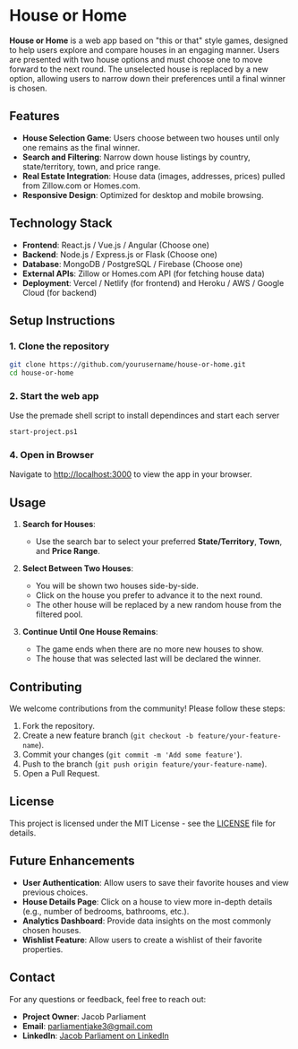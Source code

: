 # House or Home

**House or Home** is a web app based on "this or that" style games, designed to help users explore and compare houses in an engaging manner. Users are presented with two house options and must choose one to move forward to the next round. The unselected house is replaced by a new option, allowing users to narrow down their preferences until a final winner is chosen.

## Features

- **House Selection Game**: Users choose between two houses until only one remains as the final winner.
- **Search and Filtering**: Narrow down house listings by country, state/territory, town, and price range.
- **Real Estate Integration**: House data (images, addresses, prices) pulled from Zillow.com or Homes.com.
- **Responsive Design**: Optimized for desktop and mobile browsing.

## Technology Stack

- **Frontend**: React.js / Vue.js / Angular (Choose one)
- **Backend**: Node.js / Express.js or Flask (Choose one)
- **Database**: MongoDB / PostgreSQL / Firebase (Choose one)
- **External APIs**: Zillow or Homes.com API (for fetching house data)
- **Deployment**: Vercel / Netlify (for frontend) and Heroku / AWS / Google Cloud (for backend)

## Setup Instructions

### 1. Clone the repository

```bash
git clone https://github.com/yourusername/house-or-home.git
cd house-or-home
```

### 2. Start the web app

Use the premade shell script to install dependinces and start each server
```bash
start-project.ps1
```

### 4. Open in Browser

Navigate to [http://localhost:3000](http://localhost:3000) to view the app in your browser.

## Usage

1. **Search for Houses**:
   - Use the search bar to select your preferred **State/Territory**, **Town**, and **Price Range**.

2. **Select Between Two Houses**:
   - You will be shown two houses side-by-side.
   - Click on the house you prefer to advance it to the next round.
   - The other house will be replaced by a new random house from the filtered pool.

3. **Continue Until One House Remains**:
   - The game ends when there are no more new houses to show.
   - The house that was selected last will be declared the winner.

## Contributing

We welcome contributions from the community! Please follow these steps:

1. Fork the repository.
2. Create a new feature branch (`git checkout -b feature/your-feature-name`).
3. Commit your changes (`git commit -m 'Add some feature'`).
4. Push to the branch (`git push origin feature/your-feature-name`).
5. Open a Pull Request.

## License

This project is licensed under the MIT License - see the [LICENSE](LICENSE) file for details.

## Future Enhancements

- **User Authentication**: Allow users to save their favorite houses and view previous choices.
- **House Details Page**: Click on a house to view more in-depth details (e.g., number of bedrooms, bathrooms, etc.).
- **Analytics Dashboard**: Provide data insights on the most commonly chosen houses.
- **Wishlist Feature**: Allow users to create a wishlist of their favorite properties.

## Contact

For any questions or feedback, feel free to reach out:

- **Project Owner**: Jacob Parliament  
- **Email**: [parliamentjake3@gmail.com](mailto:parliamentjake3@gmail.com)  
- **LinkedIn**: [Jacob Parliament on LinkedIn](https://www.linkedin.com/in/jacobparliament)
